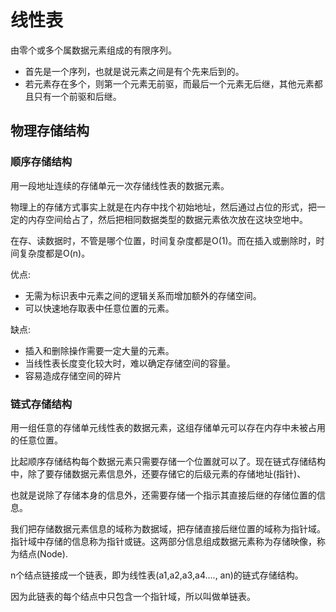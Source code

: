# 线性表

由零个或多个属数据元素组成的有限序列。

- 首先是一个序列，也就是说元素之间是有个先来后到的。
- 若元素存在多个，则第一个元素无前驱，而最后一个元素无后继，其他元素都且只有一个前驱和后继。

## 物理存储结构

### 顺序存储结构

用一段地址连续的存储单元一次存储线性表的数据元素。

物理上的存储方式事实上就是在内存中找个初始地址，然后通过占位的形式，把一定的内存空间给占了，然后把相同数据类型的数据元素依次放在这块空地中。

在存、读数据时，不管是哪个位置，时间复杂度都是O(1)。而在插入或删除时，时间复杂度都是O(n)。

优点:

- 无需为标识表中元素之间的逻辑关系而增加额外的存储空间。
- 可以快速地存取表中任意位置的元素。

缺点:

- 插入和删除操作需要一定大量的元素。
- 当线性表长度变化较大时，难以确定存储空间的容量。
- 容易造成存储空间的碎片

### 链式存储结构

用一组任意的存储单元线性表的数据元素，这组存储单元可以存在内存中未被占用的任意位置。

比起顺序存储结构每个数据元素只需要存储一个位置就可以了。现在链式存储结构中，除了要存储数据元素信息外，还要存储它的后级元素的存储地址(指针)、

也就是说除了存储本身的信息外，还需要存储一个指示其直接后继的存储位置的信息。

我们把存储数据元素信息的域称为数据域，把存储直接后继位置的域称为指针域。指针域中存储的信息称为指针或链。这两部分信息组成数据元素称为存储映像，称为结点(Node).

n个结点链接成一个链表，即为线性表(a1,a2,a3,a4...., an)的链式存储结构。

因为此链表的每个结点中只包含一个指针域，所以叫做单链表。


































